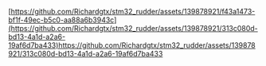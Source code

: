 [https://github.com/Richardgtx/stm32_rudder/assets/139878921/f43a1473-bf1f-49ec-b5c0-aa88a6b3943c](https://github.com/Richardgtx/stm32_rudder/assets/139878921/313c080d-bd13-4a1d-a2a6-19af6d7ba433)https://github.com/Richardgtx/stm32_rudder/assets/139878921/313c080d-bd13-4a1d-a2a6-19af6d7ba433
